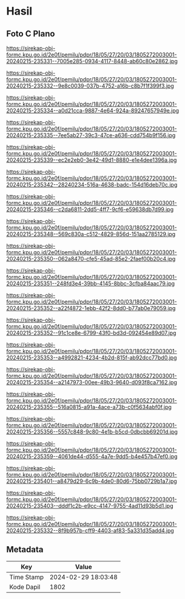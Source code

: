 # Hasil

## Foto C Plano

https://sirekap-obj-formc.kpu.go.id/2e0f/pemilu/pdpr/18/05/27/20/03/1805272003001-20240215-235331--7005e285-0934-4117-8448-ab60c80e2862.jpg

https://sirekap-obj-formc.kpu.go.id/2e0f/pemilu/pdpr/18/05/27/20/03/1805272003001-20240215-235332--9e8c0039-037b-4752-a16b-c8b7f1f399f3.jpg

https://sirekap-obj-formc.kpu.go.id/2e0f/pemilu/pdpr/18/05/27/20/03/1805272003001-20240215-235334--a0d21cca-9887-4e64-924a-89247657949e.jpg

https://sirekap-obj-formc.kpu.go.id/2e0f/pemilu/pdpr/18/05/27/20/03/1805272003001-20240215-235335--7ee5ab27-39c3-47ce-a636-cdd754b9f156.jpg

https://sirekap-obj-formc.kpu.go.id/2e0f/pemilu/pdpr/18/05/27/20/03/1805272003001-20240215-235339--ec2e2eb0-3e42-49d1-8880-e1e4dee1396a.jpg

https://sirekap-obj-formc.kpu.go.id/2e0f/pemilu/pdpr/18/05/27/20/03/1805272003001-20240215-235342--28240234-516a-4638-badc-154d16deb70c.jpg

https://sirekap-obj-formc.kpu.go.id/2e0f/pemilu/pdpr/18/05/27/20/03/1805272003001-20240215-235346--c2da6811-2dd5-4ff7-9cf6-e59638db7d99.jpg

https://sirekap-obj-formc.kpu.go.id/2e0f/pemilu/pdpr/18/05/27/20/03/1805272003001-20240215-235348--569c830a-c512-4829-856d-151aa2785129.jpg

https://sirekap-obj-formc.kpu.go.id/2e0f/pemilu/pdpr/18/05/27/20/03/1805272003001-20240215-235350--062a8470-cfe5-45ad-85e2-2faef00b20c4.jpg

https://sirekap-obj-formc.kpu.go.id/2e0f/pemilu/pdpr/18/05/27/20/03/1805272003001-20240215-235351--248fd3e4-39bb-4145-8bbc-3cfba84aac79.jpg

https://sirekap-obj-formc.kpu.go.id/2e0f/pemilu/pdpr/18/05/27/20/03/1805272003001-20240215-235352--a22f4872-1ebb-42f2-8dd0-b77ab0e79059.jpg

https://sirekap-obj-formc.kpu.go.id/2e0f/pemilu/pdpr/18/05/27/20/03/1805272003001-20240215-235352--91c1ce8e-6799-43f0-bd3d-092454e89d07.jpg

https://sirekap-obj-formc.kpu.go.id/2e0f/pemilu/pdpr/18/05/27/20/03/1805272003001-20240215-235353--a4992821-4234-4b2d-815f-ab92dcc77bd0.jpg

https://sirekap-obj-formc.kpu.go.id/2e0f/pemilu/pdpr/18/05/27/20/03/1805272003001-20240215-235354--a2147973-00ee-49b3-9640-d093f8ca7162.jpg

https://sirekap-obj-formc.kpu.go.id/2e0f/pemilu/pdpr/18/05/27/20/03/1805272003001-20240215-235355--516a0815-a91a-4ace-a73b-c0f5634abf0f.jpg

https://sirekap-obj-formc.kpu.go.id/2e0f/pemilu/pdpr/18/05/27/20/03/1805272003001-20240215-235356--5557c848-9c80-4e1b-b5cd-0dbcbb69201d.jpg

https://sirekap-obj-formc.kpu.go.id/2e0f/pemilu/pdpr/18/05/27/20/03/1805272003001-20240215-235359--4061de44-d555-4a7e-9dd5-b4e457b47ef0.jpg

https://sirekap-obj-formc.kpu.go.id/2e0f/pemilu/pdpr/18/05/27/20/03/1805272003001-20240215-235401--a8479d29-6c9b-4de0-80d6-75bb0729b1a7.jpg

https://sirekap-obj-formc.kpu.go.id/2e0f/pemilu/pdpr/18/05/27/20/03/1805272003001-20240215-235403--dddf1c2b-e9cc-4147-9755-4ad11d93b5d1.jpg

https://sirekap-obj-formc.kpu.go.id/2e0f/pemilu/pdpr/18/05/27/20/03/1805272003001-20240215-235332--8f9b957b-cff9-4403-af83-5a331d35add4.jpg


## Metadata

| Key        | Value               |
| ---------- | ------------------- |
| Time Stamp | 2024-02-29 18:03:48 |
| Kode Dapil | 1802                |




